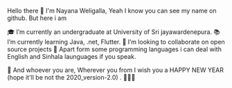 Hello there 👋 I'm Nayana Weligalla, Yeah I know you can see my name on github. But here i am

🎓 I’m currently an undergraduate at University of Sri jayawardenepura.
📚 I’m currently learning Java, .net, Flutter.
🤝 I’m looking to collaborate on open source projects
🧐 Apart form some programming languages i can deal with English and Sinhala launguages if you speak.

🎁 And whoever you are, Wherever you from I wish you a HAPPY NEW YEAR (hope it'll be not the 2020_version-2.0) . 🎄🎅🤶
